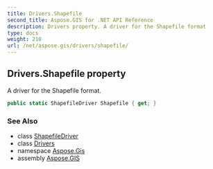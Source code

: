 ```yaml
---
title: Drivers.Shapefile
second_title: Aspose.GIS for .NET API Reference
description: Drivers property. A driver for the Shapefile format
type: docs
weight: 210
url: /net/aspose.gis/drivers/shapefile/
---
```

## Drivers.Shapefile property

A driver for the Shapefile format.

```csharp
public static ShapefileDriver Shapefile { get; }
```

### See Also

* class [ShapefileDriver](../../../aspose.gis.formats.shapefile/shapefiledriver/)
* class [Drivers](../)
* namespace [Aspose.Gis](../../drivers/)
* assembly [Aspose.GIS](../../../)



